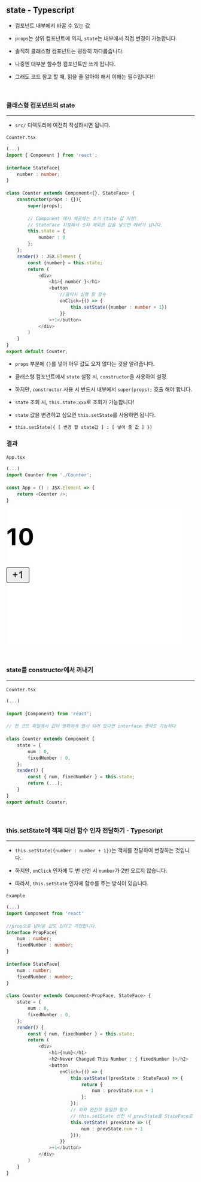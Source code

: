    <br/>

## state - Typescript

* 컴포넌트 내부에서 바꿀 수 있는 값

* `props`는 상위 컴포넌트에 의지, `state`는 내부에서 직접 변경이 가능합니다.

* 솔직히 클래스형 컴포넌트는 굉장히 까다롭습니다.

* 나중엔 대부분 함수형 컴포넌트만 쓰게 됩니다.

* 그래도 코드 참고 할 때, 읽을 줄 알아야 해서 이해는 필수입니다!!

   <br/>

### 클래스형 컴포넌트의 state
<hr/>

* `src/` 디렉토리에 여전히 작성하시면 됩니다.

`Counter.tsx`
```typescript
(...)
import { Component } from 'react';

interface StateFace{
    number : number;
}

class Counter extends Component<{}, StateFace> {
    constructor(props : {}){
        super(props);

        // Component 에서 제공하는 초기 state 값 지정!
        // StateFace 지정해서 숫자 제외한 값을 넣으면 에러가 납니다.
        this.state = {
            number : 0
        };
    };
    render() : JSX.Element {
        const {number} = this.state;
        return (
            <div>
                <h1>{ number }</h1>
                <button
                    //클릭시 실행 할 함수
                    onClick={() => {
                        this.setState({number : number + 1})
                    }}
                >+1</button>
            </div>
        )
    }
}
export default Counter;
```
* `props` 부분에 `{}`를 넣어 아무 값도 오지 않다는 것을 알려줍니다.

* 클래스형 컴포넌트에서 `state` 설정 시, `constructor`을 사용하여 설정.

* 하지만, `constructor` 사용 시 반드시 내부에서 `super(props);` 호출 해야 합니다.

* `state` 조회 시, `this.state.xxx`로 조회가 가능합니다!

* `state` 값을 변경하고 싶으면 `this.setState`를 사용하면 됩니다.

* `this.setState({ [ 변경 할 state값 ] : [ 넣어 줄 값 ] })`

### 결과

`App.tsx`
```typescript
(...)
import Counter from './Counter';

const App = () : JSX.Element => {
    return <Counter />;
}
```
![counterExample1](../../../img/react-img/ch03-img/counterExample_1.png)

   <br/>

### state를 constructor에서 꺼내기
<hr/>

`Counter.tsx`
~~~typescript
(...)

import {Component} from 'react';

// 한 코드 파일에서 값이 명확하게 명시 되어 있다면 interface 생략도 가능하다

class Counter extends Component {
    state = {
        num : 0,
        fixedNumber : 0,
    };
    render() {
        const { num, fixedNumber } = this.state;
        return (...);
    }
}
export default Counter;
~~~
   <br/>

### this.setState에 객체 대신 함수 인자 전달하기 - Typescript
<hr/>

* `this.setState({number : number + 1})`는 객체를 전달하여 변경하는 것입니다.

* 하지만, `onClick` 인자에 두 번 선언 시 `number`가 2번 오르지 않습니다.

* 따라서, `this.setState` 인자에 함수를 주는 방식이  있습니다.



`Example`
```typescript
(...)
import Component from 'react'

//prop으로 넘어온 값도 있다고 가정합니다.
interface PropFace{
    num : number;
    fixedNumber : number;
}

interface StateFace{
    num : number;
    fixedNumber : number;
}

class Counter extends Component<PropFace, StateFace> {
    state = {
        num : 0,
        fixedNumber : 0,
    };
    render() {
        const { num, fixedNumber } = this.state;
        return (
            <div>
                <h1>{num}</h1>
                <h2>Never Changed This Number : { fixedNumber }</h2>
                <button
                    onClick={() => {
                        this.setState((prevState : StateFace) => {
                            return {
                                num : prevState.num + 1
                            };
                        });
                        // 위와 완전히 동일한 함수
                        // this.setState 선언 시 prevState를 StateFace로 자동 인식합니다.
                        this.setState( prevState => ({
                            num : prevState.num + 1
                        }));
                    }}
                >+1</button>
            </div>
        )
    }
}
```